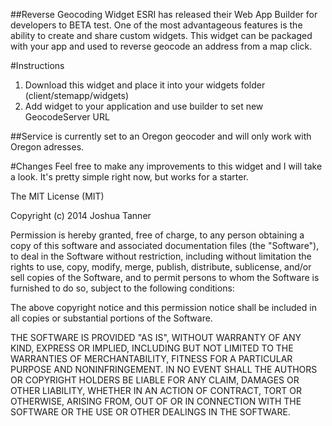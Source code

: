##Reverse Geocoding Widget
ESRI has released their Web App Builder for developers to BETA test.  One of the most advantageous features is the ability to create and share custom widgets.  This widget can be packaged with your app and used to reverse geocode an address from a map click.

#Instructions
1. Download this widget and place it into your widgets folder (client/stemapp/widgets)
2. Add widget to your application and use builder to set new GeocodeServer URL

##Service is currently set to an Oregon geocoder and will only work with Oregon adresses.

#Changes
Feel free to make any improvements to this widget and I will take a look.  It's pretty simple right now, but works for a starter.

The MIT License (MIT)

Copyright (c) 2014 Joshua Tanner

Permission is hereby granted, free of charge, to any person obtaining a copy
of this software and associated documentation files (the "Software"), to deal
in the Software without restriction, including without limitation the rights
to use, copy, modify, merge, publish, distribute, sublicense, and/or sell
copies of the Software, and to permit persons to whom the Software is
furnished to do so, subject to the following conditions:

The above copyright notice and this permission notice shall be included in all
copies or substantial portions of the Software.

THE SOFTWARE IS PROVIDED "AS IS", WITHOUT WARRANTY OF ANY KIND, EXPRESS OR
IMPLIED, INCLUDING BUT NOT LIMITED TO THE WARRANTIES OF MERCHANTABILITY,
FITNESS FOR A PARTICULAR PURPOSE AND NONINFRINGEMENT. IN NO EVENT SHALL THE
AUTHORS OR COPYRIGHT HOLDERS BE LIABLE FOR ANY CLAIM, DAMAGES OR OTHER
LIABILITY, WHETHER IN AN ACTION OF CONTRACT, TORT OR OTHERWISE, ARISING FROM,
OUT OF OR IN CONNECTION WITH THE SOFTWARE OR THE USE OR OTHER DEALINGS IN THE
SOFTWARE.
